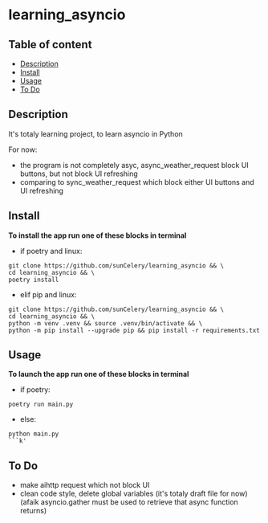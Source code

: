 <h1>learning_asyncio</h1>

<h2>Table of content</h2>

- [Description](#description)
- [Install](#install)
- [Usage](#usage)
- [To Do](#to-do)

## Description ##
It's totaly learning project, to learn asyncio in Python


For now:
- the program is not completely asyc, async_weather_request block UI buttons, but not block UI refreshing
- comparing to sync_weather_request which block either UI buttons and UI refreshing

## Install ##
**To install the app run one of these blocks in terminal**

- if poetry and linux:
```
git clone https://github.com/sunCelery/learning_asyncio && \
cd learning_asyncio && \
poetry install
```

- elif pip and linux:
```
git clone https://github.com/sunCelery/learning_asyncio && \
cd learning_asyncio && \
python -m venv .venv && source .venv/bin/activate && \
python -m pip install --upgrade pip && pip install -r requirements.txt
```

## Usage ##
**To launch the app run one of these blocks in terminal**

- if poetry:
```
poetry run main.py
```
- else:
```
python main.py
```k'
```

## To Do ##

- make aihttp request which not block UI
- clean code style, delete global variables (it's totaly draft file for now) (afaik asyncio.gather must be used to retrieve that async function returns)
